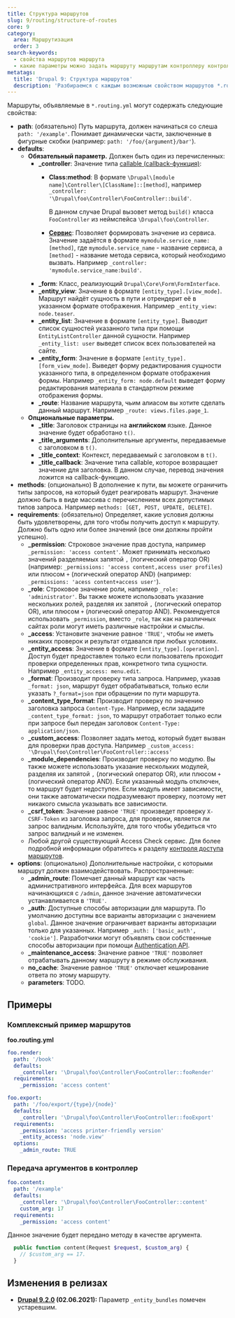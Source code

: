```yaml
---
title: Структура маршрутов
slug: 9/routing/structure-of-routes
core: 9
category:
  area: Маршрутизация
  order: 3
search-keywords:
  - свойства маршрутов маршрута
  - какие параметры можно задать маршруту маршрутам контроллеру контроллерам
metatags:
  title: 'Drupal 9: Структура маршрутов'
  description: 'Разбираемся с каждым возможным свойством маршрутов *.routing.yml файла.'
---
```


Маршруты, объявляемые в `*.routing.yml` могут содержать следующие свойства:

- **path**: (обязательно) Путь маршрута, должен начинаться со слеша `path: '/example'`. Понимает динамически части, заключенные в фигурные скобки (например: `path: '/foo/{argument}/bar'`).
- **defaults**:
  - **Обязательный параметр.** Должен быть один из перечисленных:
    - **_controller**: Значение типа [callable (callback-функция)](https://www.php.net/manual/en/language.types.callable.php):
      - **Class:method**: В формате `\Drupal\[module name]\Controller\[ClassName]::[method]`, например `_controller: '\Drupal\foo\Controller\FooController::build'`.

        В данном случае Drupal вызовет метод `build()` класса `FooController` из неймспейса `\Drupal\foo\Controller`.

      - **[Сервис](../../services/index.md)**: Позволяет формировать значение из сервиса. Значение задаётся в формате `mymodule.service_name:[method]`, где `mymodule.service_name` - название сервиса, а `[method]` - название метода сервиса, который необходимо вызвать. Например `_controller: 'mymodule.service_name:build'`.
    - **_form**: Класс, реализующий `Drupal\Core\Form\FormInterface`.
    - **_entity_view**: Значение в формате `[entity_type].[view_mode]`. Маршрут найдёт сущность в пути и отрендерит её в указанном формате отображения. Например `_entity_view: node.teaser`.
    - **_entity_list**: Значение в формате `[entity_type]`. Выводит список сущностей указанного типа при помощи `EntityListController` данной сущности. Например `_entity_list: user` выведет список всех пользователей на сайте.
    - **_entity_form**: Значение в формате `[entity_type].[form_view_mode]`. Выведет форму редактирования сущности указанного типа, в определенном формате отображения формы. Например `_entity_form: node.default` выведет форму редактирования материала в стандартном режиме отображения формы.
    - **_route**: Название маршрута, чьим алиасом вы хотите сделать данный маршрут. Например `_route: views.files.page_1`.
  - **Опциональные параметры.**
    - **_title**: Заголовок страницы на **английском** языке. Данное значение будет обработано `t()`.
    - **_title_arguments**: Дополнительные аргументы, передаваемые с заголовком в `t()`.
    - **_title_context**: Контекст, передаваемый с заголовком в `t()`.
    - **_title_callback**: Значение типа callable, которое возвращает значение для заголовка. В данном случае, перевод значения ложится на callback-функцию.
- **methods**: (опционально) В дополнение к пути, вы можете ограничить типы запросов, на который будет реагировать маршрут. Значение должно быть в виде массива с перечислением всех допустимых типов запроса. Например `methods: [GET, POST, UPDATE, DELETE]`.
- **requirements**: (обязательно) Определяет, какие условия должны быть удовлетворены, для того чтобы получить доступ к маршруту. Должно быть одно или более значений (все они должны пройти успешно).
  - **_permission**: Строковое значение прав доступа, например `_permission: 'access content'`. Может принимать несколько значений  разделяемых запятой `,` (логический оператор OR) (например: `_permissions: 'access content,access user profiles`) или плюсом `+` (логический оператор AND) (например: `_permissions: 'acess content+access user'`).
  - **_role**: Строковое значение роли, например `_role: 'administrator'`. Вы также можете использовать указание нескольких ролей, разделяя их запятой `,` (логический оператор OR), или плюсом `+` (логический оператор AND). Рекомендуется использовать `_permission`, вместо `_role`, так как на различных сайтах роли могут иметь различные настройки и смыслы.
  - **_access**: Установите значение равное `'TRUE'`, чтобы не иметь никаких проверок и результат отдавался при любых условиях.
  - **_entity_access**: Значение в формате `[entity_type].[operation]`. Доступ будет предоставлен только если пользователь проходит проверки определенных прав, конкретного типа сущности. Например `_entity_access: menu.edit`.
  - **_format**: Производит проверку типа запроса. Например, указав `_format: json`, маршрут будет обрабатываться, только если указать `?_format=json` при обращении по пути маршрута.
  - **_content_type_format**: Производит проверку по значению заголовка запроса `Content-Type`. Например, если зададите `_content_type_format: json`, то маршрут отработает только если при запросе был передан заголовок `Content-Type: application/json`.
  - **_custom_access**: Позволяет задать метод, который будет вызван для проверки прав доступа. Например `_custom_access: '\Drupal\foo\Controller\FooController::access'`
  - **_module_dependencies**: Производит проверку по модулю. Вы также можете использовать указание нескольких модулей, разделяя их запятой `,` (логический оператор OR), или плюсом `+` (логический оператор AND). Если указанный модуль отключен, то маршрут будет недоступен. Если модуль имеет зависимости, они также автоматически подразумевают проверку, поэтому нет никакого смысла указывать все зависимости.
  - **_csrf_token**: Значение равное `'TRUE'` произведет проверку `X-CSRF-Token` из заголовка запроса, для проверки, является ли запрос валидным. Используйте, для того чтобы убедиться что запрос валидный и не изменен.
  - Любой другой существующий Access Check сервис. Для более подробной информации обратитесь к разделу [контроля доступа маршрутов](../access-control/index.md).
- **options**: (опционально) Дополнительные настройки, с которыми маршрут должен взаимодействовать. Распространенные:
  - **_admin_route**: Помечает данный маршрут как часть административного интерфейса. Для всех маршрутов начинающихся с `/admin`, данное значение автоматически устанавливается в `'TRUE'`.
  - **_auth**: Доступные способы авторизации для маршрута. По умолчанию доступны все варианты авторизации с значением `global`. Данное значение ограничивает варианты авторизации только для указанных. Например `_auth: ['basic_auth', 'cookie']`. Разработчики могут объявлять свои собственные способы авторизации при помощи [Authentication API](https://niklan.net/blog/166).
  - **_maintenance_access**: Значение равное `'TRUE'` позволяет отрабатывать данному маршруту в режиме обслуживания.
  - **no_cache**: Значение равное `'TRUE'` отключает кеширование ответа по этому маршруту.
  - **parameters**: TODO.

## Примеры

### Комплексный пример маршрутов

**foo.routing.yml**

```yaml
foo.render:
  path: '/book'
  defaults:
    _controller: '\Drupal\foo\Controller\FooController::fooRender'
  requirements:
    _permission: 'access content'

foo.export:
  path: '/foo/export/{type}/{node}'
  defaults:
    _controller: '\Drupal\foo\Controller\FooController::fooExport'
  requirements:
    _permission: 'access printer-friendly version'
    _entity_access: 'node.view'
  options:
    _admin_route: TRUE
```

### Передача аргументов в контроллер

```yaml
foo.content:
  path: '/example' 
  defaults: 
    _controller: '\Drupal\foo\Controller\FooController::content' 
    custom_arg: 17
  requirements: 
    _permission: 'access content' 
```

Данное значение будет передано методу в качестве аргумента.


```php
  public function content(Request $request, $custom_arg) {
    // $custom_arg == 17.
  }
```

## Изменения в релизах

- **[Drupal 9.2.0](../../releases/9.2.x/9.2.0/index.md) (02.06.2021):** Параметр `_entity_bundles` помечен устаревшим.